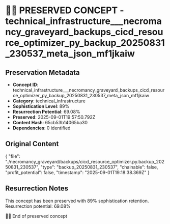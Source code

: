 # 🏴‍☠️ PRESERVED CONCEPT - technical_infrastructure___necromancy_graveyard_backups_cicd_resource_optimizer_py_backup_20250831_230537_meta_json_mf1jkaiw

## Preservation Metadata
- **Concept ID**: technical_infrastructure___necromancy_graveyard_backups_cicd_resource_optimizer_py_backup_20250831_230537_meta_json_mf1jkaiw
- **Category**: technical_infrastructure
- **Sophistication Level**: 89%
- **Resurrection Potential**: 69.08%
- **Preserved**: 2025-09-01T19:57:50.792Z
- **Content Hash**: 65cb53b14065ba30
- **Dependencies**: 0 identified

## Original Content

{
  "file": "./necromancy_graveyard/backups/cicd_resource_optimizer.py.backup_20250831_230537",
  "type": "backup_20250831_230537",
  "chainable": false,
  "profit_potential": false,
  "timestamp": "2025-09-01T19:18:38.369Z"
}

## Resurrection Notes
This concept has been preserved with 89% sophistication retention.
Resurrection potential: 69.08%

🏴‍☠️ End of preserved concept